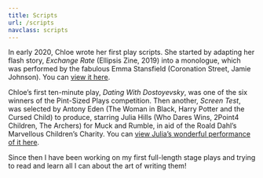 ```yaml
---
title: Scripts
url: /scripts
navclass: scripts
---
```

In early 2020, Chloe wrote her first play scripts. She started by adapting her flash
story, *Exchange Rate* (Ellipsis Zine, 2019) into a monologue, which was
performed by the fabulous Emma Stansfield (Coronation Street, Jamie Johnson).
You can [view it here](https://www.youtube.com/watch?v=ZSZz-GFTqDI&t).

Chloe’s first ten-minute play, *Dating With Dostoyevsky*, was one of the six
winners of the Pint-Sized Plays competition. Then another, *Screen Test*, was
selected by Antony Eden (The Woman in Black, Harry Potter and the Cursed Child)
to produce, starring Julia Hills (Who Dares Wins, 2Point4 Children, The Archers)
for Muck and Rumble, in aid of the Roald Dahl’s Marvellous Children’s Charity.
You can [view Julia’s wonderful performance of it
here](https://www.youtube.com/watch?v=nX059EwW5Qg&t=662s).

Since then I have been working on my first full-length stage plays and trying to
read and learn all I can about the art of writing them!